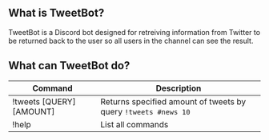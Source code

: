 ## What is TweetBot?
TweetBot is a Discord bot designed for retreiving information from Twitter to be returned back to the user so all users in the channel can see the result.

## What can TweetBot do?

| Command | Description |
| --- | --- |
| !tweets [QUERY] [AMOUNT] | Returns specified amount of tweets by query `!tweets #news 10` |
| !help | List all commands |

